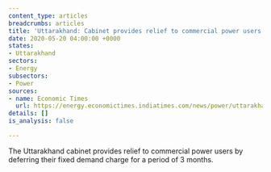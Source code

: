 ```yaml
---
content_type: articles
breadcrumbs: articles
title: 'Uttarakhand: Cabinet provides relief to commercial power users'
date: 2020-05-20 04:00:00 +0000
states:
- Uttarakhand
sectors:
- Energy
subsectors:
- Power
sources:
- name: Economic Times
  url: https://energy.economictimes.indiatimes.com/news/power/uttarakhand-cabinet-provides-relief-to-commercial-power-users/75728542
details: []
is_analysis: false

---
```

The Uttarakhand cabinet provides relief to commercial power users by deferring their fixed demand charge for a period of 3 months.